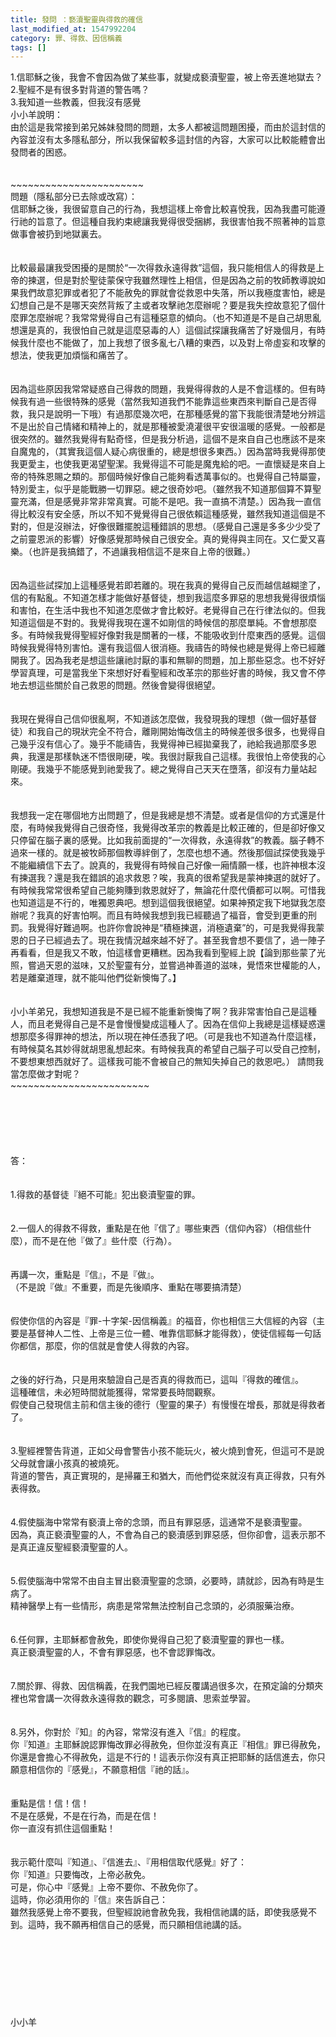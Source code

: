 ```yaml
---
title: 發問 ：褻瀆聖靈與得救的確信
last_modified_at: 1547992204
category: 罪、得救、因信稱義
tags: []
---
```


<p>1.信耶穌之後，我會不會因為做了某些事，就變成褻瀆聖靈，被上帝丟進地獄去？<br/>2.聖經不是有很多對背道的警告嗎？<br/>3.我知道一些教義，但我沒有感覺<br/><!--more-->小小羊說明：<br/>由於這是我常接到弟兄姊妹發問的問題，太多人都被這問題困擾，而由於這封信的內容並沒有太多隱私部分，所以我保留較多這封信的內容，大家可以比較能體會出發問者的困惑。<br/><br/><br/>~~~~~~~~~~~~~~~~~~~~~~~<br/>問題（隱私部分已去除或改寫）：<br/>信耶穌之後，我很留意自己的行為，我想這樣上帝會比較喜悅我，因為我盡可能遵行祂的旨意了。但這種自我約束總讓我覺得很受捆綁，我很害怕我不照著神的旨意做事會被扔到地獄裏去。<br/><br/><br/>比較最最讓我受困擾的是關於“一次得救永遠得救”這個，我只能相信人的得救是上帝的揀選，但是對於聖徒蒙保守我雖然理性上相信，但是因為之前的牧師教導說如果我們故意犯罪或者犯了不能赦免的罪就會從救恩中失落，所以我極度害怕，總是幻想自己是不是哪天突然背叛了主或者攻擊祂怎麼辦呢？要是我失控故意犯了個什麼罪怎麼辦呢？我常常覺得自己有這種惡意的傾向。（也不知道是不是自己胡思亂想還是真的，我很怕自己就是這麼惡毒的人）這個試探讓我痛苦了好幾個月，有時候我什麼也不能做了，加上我想了很多亂七八糟的東西，以及對上帝虛妄和攻擊的想法，使我更加煩惱和痛苦了。<br/><br/><br/>因為這些原因我常常疑惑自己得救的問題，我覺得得救的人是不會這樣的。但有時候我有過一些很特殊的感覺（當然我知道我們不能靠這些東西來判斷自己是否得救，我只是說明一下哦）有過那麼幾次吧，在那種感覺的當下我能很清楚地分辨這不是出於自己情緒和精神上的，就是那種被愛澆灌很平安很溫暖的感覺。一般都是很突然的。雖然我覺得有點奇怪，但是我分析過，這個不是來自自己也應該不是來自魔鬼的，（其實我這個人疑心病很重的，總是想很多東西。）因為當時我覺得那使我更愛主，也使我更渴望聖潔。我覺得這不可能是魔鬼給的吧。一直懷疑是來自上帝的特殊恩賜之類的。那個時候好像自己能夠看透萬事似的。也覺得自己特屬靈，特別愛主，似乎是能戰勝一切罪惡。總之很奇妙吧。（雖然我不知道那個算不算聖靈充滿，但是感覺非常非常真實。可能不是吧。我一直搞不清楚。）因為我一直信得比較沒有安全感，所以不知不覺覺得自己很依賴這種感覺，雖然我知道這個是不對的，但是沒辦法，好像很難擺脫這種錯誤的思想。（感覺自己還是多多少少受了之前靈恩派的影響）好像感覺那時候自己很安全。真的覺得與主同在。又仁愛又喜樂。（也許是我搞錯了，不過讓我相信這不是來自上帝的很難。）<br/><br/><br/>因為這些試探加上這種感覺若即若離的。現在我真的覺得自己反而越信越糊塗了，信的有點亂。不知道怎樣才能做好基督徒，想到我這麼多罪惡的思想我覺得很煩惱和害怕，在生活中我也不知道怎麼做才會比較好。老覺得自己在行律法似的。但我知道這個是不對的。我覺得我現在還不如剛信的時候信的那麼單純。不會想那麼多。有時候我覺得聖經好像對我是關著的一樣，不能吸收到什麼東西的感覺。這個時候我覺得特別害怕。還有我這個人很消極。我禱告的時候也總是覺得上帝已經離開我了。因為我老是想這些讓祂討厭的事和無聊的問題，加上那些惡念。也不好好學習真理，可是當我坐下來想好好看聖經和改革宗的那些好書的時候，我又會不停地去想這些關於自己救恩的問題。然後會變得很絕望。<br/><br/><br/>我現在覺得自己信仰很亂啊，不知道該怎麼做，我發現我的理想（做一個好基督徒）和我自己的現狀完全不符合，離剛開始悔改信主的時候差很多很多，也覺得自己幾乎沒有信心了。幾乎不能禱告，我覺得神已經拋棄我了，祂給我過那麼多恩典，我還是那樣執迷不悟很剛硬，唉。我很討厭我自己這樣。我很怕上帝使我的心剛硬。我幾乎不能感覺到祂愛我了。總之覺得自己天天在墮落，卻沒有力量站起來。<br/><br/><br/>我想我一定在哪個地方出問題了，但是我總是想不清楚。或者是信仰的方式還是什麼，有時候我覺得自己很奇怪，我覺得改革宗的教義是比較正確的，但是卻好像又只停留在腦子裏的感覺。比如我前面提的“一次得救，永遠得救”的教義。腦子轉不過來一樣的。就是被牧師那個教導絆倒了，怎麼也想不通。然後那個試探使我幾乎不能繼續信下去了。說真的，我覺得有時候自己好像一廂情願一樣，也許神根本沒有揀選我？還是我在錯誤的追求救恩？唉，我真的很希望我是蒙神揀選的就好了。有時候我常常很希望自己能夠賺到救恩就好了，無論花什麼代價都可以啊。可惜我也知道這是不行的，唯獨恩典吧。想到這個我很絕望。如果神預定我下地獄我怎麼辦呢？我真的好害怕啊。而且有時候我想到我已經聽過了福音，會受到更重的刑罰。我覺得好難過啊。也許你會說神是“積極揀選，消極遺棄”的，可是我覺得我蒙恩的日子已經過去了。現在我情況越來越不好了。甚至我會想不要信了，過一陣子再看看，但是我又不敢，怕這樣會更糟糕。因為我看到聖經上說【論到那些蒙了光照，嘗過天恩的滋味，又於聖靈有分，並嘗過神善道的滋味，覺悟來世權能的人，若是離棄道理，就不能叫他們從新懊悔了。】<br/><br/><br/>小小羊弟兄，我想知道我是不是已經不能重新懊悔了啊？我非常害怕自己是這種人，而且老覺得自己是不是會慢慢變成這種人了。因為在信仰上我總是這樣疑惑還想那麼多得罪神的想法，所以現在神任憑我了吧。（可是我也不知道為什麼這樣，有時候莫名其妙得就胡思亂想起來。有時候我真的希望自己腦子可以受自己控制，不要想東想西就好了。這樣我可能不會被自己的無知失掉自己的救恩吧。） 請問我當怎麼做才對呢？ <br/>~~~~~~~~~~~~~~~~~~~~~~~~<br/><br/><br/><br/><br/><br/><br/>答：<br/><br/> <br/>1.得救的基督徒『絕不可能』犯出褻瀆聖靈的罪。<br/><br/> <br/>2.一個人的得救不得救，重點是在他『信了』哪些東西（信仰內容）（相信些什麼），而不是在他『做了』些什麼（行為）。<br/><br/><br/>再講一次，重點是『信』，不是『做』。<br/>（不是說『做』不重要，而是先後順序、重點在哪要搞清楚）<br/><br/><br/>假使你信的內容是『罪-十字架-因信稱義』的福音，你也相信三大信經的內容（主要是基督神人二性、上帝是三位一體、唯靠信耶穌才能得救），使徒信經每一句話你都信，那麼，你的信就是會使人得救的內容。<br/> <br/><br/>之後的好行為，只是用來驗證自己是否真的得救而已，這叫『得救的確信』。<br/>這種確信，未必短時間就能獲得，常常要長時間觀察。<br/>假使自己發現信主前和信主後的德行（聖靈的果子）有慢慢在增長，那就是得救者了。<br/> <br/><br/>3.聖經裡警告背道，正如父母會警告小孩不能玩火，被火燒到會死，但這可不是說父母就會讓小孩真的被燒死。<br/>背道的警告，真正實現的，是掃羅王和猶大，而他們從來就沒有真正得救，只有外表得救。<br/> <br/><br/>4.假使腦海中常常有褻瀆上帝的念頭，而且有罪惡感，這通常不是褻瀆聖靈。<br/>因為，真正褻瀆聖靈的人，不會為自己的褻瀆感到罪惡感，但你卻會，這表示那不是真正違反聖經褻瀆聖靈的人。<br/> <br/><br/>5.假使腦海中常常不由自主冒出褻瀆聖靈的念頭，必要時，請就診，因為有時是生病了。<br/>精神醫學上有一些情形，病患是常常無法控制自己念頭的，必須服藥治療。<br/> <br/><br/>6.任何罪，主耶穌都會赦免，即使你覺得自己犯了褻瀆聖靈的罪也一樣。<br/>真正褻瀆聖靈的人，不會有罪惡感，也不會認罪悔改。<br/> <br/> <br/>7.關於罪、得救、因信稱義，在我們園地已經反覆講過很多次，在預定論的分類夾裡也常會講一次得救永遠得救的觀念，可多閱讀、思索並學習。<br/> <br/><br/>8.另外，你對於『知』的內容，常常沒有進入『信』的程度。<br/>你『知道』主耶穌說認罪悔改罪必得赦免，但你並沒有真正『相信』罪已得赦免，你還是會擔心不得赦免，這是不行的！這表示你沒有真正把耶穌的話信進去，你只願意相信你的『感覺』，不願意相信『祂的話』。<br/> <br/><br/>重點是信！信！信！<br/>不是在感覺，不是在行為，而是在信！<br/>你一直沒有抓住這個重點！<br/><br/> <br/>我示範什麼叫『知道』、『信進去』、『用相信取代感覺』好了：<br/>你『知道』只要悔改，上帝必赦免。<br/>可是，你心中『感覺』上帝不要你、不赦免你了。 <br/>這時，你必須用你的『信』來告訴自己：<br/>雖然我感覺上帝不要我，但聖經說祂會赦免我，我相信祂講的話，即使我感覺不到。這時，我不願再相信自己的感覺，而只願相信祂講的話。<br/><br/><br/> <br/> <br/> <br/> <br/><br/><br/>小小羊<br/><br/><br/><br/><br/><br/><br/>
</p>